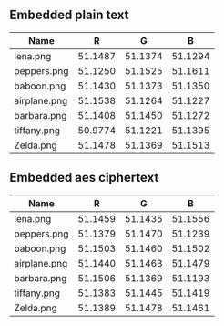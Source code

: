 ## Embedded plain text

| Name         | R       | G       | B       |
|--------------|---------|---------|---------|
| lena.png     | 51.1487 | 51.1374 | 51.1294 |
| peppers.png  | 51.1250 | 51.1525 | 51.1611 |
| baboon.png   | 51.1430 | 51.1373 | 51.1350 |
| airplane.png | 51.1538 | 51.1264 | 51.1227 |
| barbara.png  | 51.1408 | 51.1450 | 51.1272 |
| tiffany.png  | 50.9774 | 51.1221 | 51.1395 |
| Zelda.png    | 51.1478 | 51.1369 | 51.1513 |

## Embedded aes ciphertext

| Name         | R       | G       | B       |
|--------------|---------|---------|---------|
| lena.png     | 51.1459 | 51.1435 | 51.1556 |   
| peppers.png  | 51.1379 | 51.1470 | 51.1239 |  
| baboon.png   | 51.1503 | 51.1460 | 51.1502 | 
| airplane.png | 51.1440 | 51.1463 | 51.1479 |
| barbara.png  | 51.1506 | 51.1369 | 51.1193 |
| tiffany.png  | 51.1383 | 51.1445 | 51.1419 |
| Zelda.png    | 51.1389 | 51.1478 | 51.1461 |
